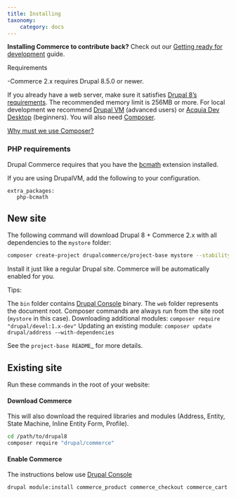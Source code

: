 ```yaml
---
title: Installing
taxonomy:
    category: docs
---
```


**Installing Commerce to contribute back?** Check out our [Getting ready for development](../04.contributing/01.development-environment) guide.

Requirements

 -Commerce 2.x requires Drupal 8.5.0 or newer.

 If you already have a web server, make sure it satisfies [Drupal 8’s requirements].
 The recommended memory limit is 256MB or more. For local development we recommend
 [Drupal VM] (advanced users) or [Acquia Dev Desktop] (beginners). You will also need [Composer].

 [Why must we use Composer?]

 ### PHP requirements

 Drupal Commerce requires that you have the [bcmath](http://php.net/manual/en/intro.bc.php) extension installed.

 If you are using DrupalVM, add the following to your configuration.

 ```
 extra_packages:
    php-bcmath
 ```

 ## New site

 The following command will download Drupal 8 + Commerce 2.x with all
 dependencies to the `mystore` folder:

 ```bash
 composer create-project drupalcommerce/project-base mystore --stability dev
 ```

 Install it just like a regular Drupal site. Commerce will be
 automatically enabled for you.

 Tips:

   The `bin` folder contains [Drupal Console] binary.
   The `web` folder represents the document root.
   Composer commands are always run from the site root (`mystore` in this case).
   Downloading additional modules:   `composer require "drupal/devel:1.x-dev"`
   Updating an existing module: `composer update drupal/address -–with-dependencies`

 See the `project-base README`_ for more details.

 ## Existing site

 Run these commands in the root of your website:

 #### Download Commerce

 This will also download the required libraries and modules (Address, Entity, State Machine, Inline Entity Form, Profile).

 ```bash
 cd /path/to/drupal8
 composer require "drupal/commerce"
 ```

 #### Enable Commerce

 The instructions below use [Drupal Console]

 ```bash
 drupal module:install commerce_product commerce_checkout commerce_cart
 ```

 [Drupal 8’s requirements]: https://www.drupal.org/requirements
 [Drupal VM]: http://www.drupalvm.com/
 [Acquia Dev Desktop]: https://www.acquia.com/products-services/dev-desktop
 [Composer]: https://getcomposer.org/doc/00-intro.rst#installation-linux-unix-osx
 [Why must we use Composer?]: https://bojanz.wordpress.com/2015/09/18/d8-composer-definitive-intro/
 [Drupal Console]: https://drupalconsole.com
 [project-base README]: https://github.com/drupalcommerce/project-base/blob/8.x/README.md
